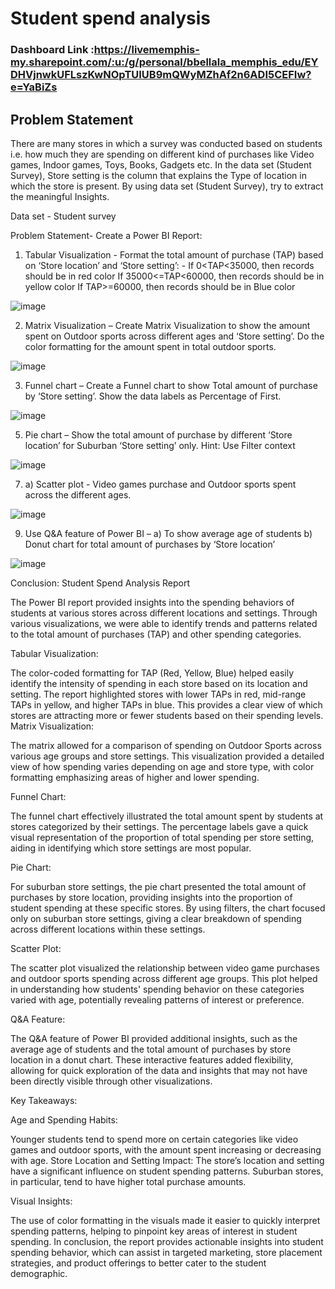 

# Student spend analysis

### Dashboard Link :https://livememphis-my.sharepoint.com/:u:/g/personal/bbellala_memphis_edu/EYDHVjnwkUFLszKwNOpTUIUB9mQWyMZhAf2n6ADI5CEFIw?e=YaBiZs

## Problem Statement

There are many stores in which a survey was conducted 
based on students i.e. 
how much they are spending on different kind of purchases 
like Video games, Indoor games, Toys, 
Books, Gadgets etc. In the data set (Student Survey), Store 
setting is the column that explains the Type 
of location in which the store is present. By using data set 
(Student Survey), try to extract the 
meaningful Insights. 
 
Data set - Student survey 
 
Problem Statement- Create a Power BI Report: 
 
1. Tabular Visualization - Format the total amount of 
purchase (TAP) based on ‘Store location’ and ‘Store 
setting’: - 
 If 0<TAP<35000, then records should be in red color 
 If 35000<=TAP<60000, then records should be in yellow 
color 
 If TAP>=60000, then records should be in Blue color 

![image](https://github.com/user-attachments/assets/05490906-aef8-4309-9e28-b3773a0c588b)
 
2. Matrix Visualization – Create Matrix Visualization to show 
the amount spent on Outdoor sports across 
different ages and ‘Store setting’. Do the color formatting for 
the amount spent in total outdoor sports. 


![image](https://github.com/user-attachments/assets/47eaf5e8-4aef-4e1c-8d12-033ef26249a1)

3. Funnel chart – Create a Funnel chart to show Total amount 
of purchase by ‘Store setting’. Show the 
data labels as Percentage of First.

![image](https://github.com/user-attachments/assets/3f27c98c-3ae6-40ae-b8e2-4bcc01c25f5d)


5. Pie chart – Show the total amount of purchase by different 
‘Store location’ for Suburban ‘Store setting’ 
only. Hint: Use Filter context


![image](https://github.com/user-attachments/assets/0859eddd-40ac-416e-b70a-b938c040fc44)

 
7. a) Scatter plot - Video games purchase and Outdoor sports 
spent across the different ages.

![image](https://github.com/user-attachments/assets/6b43c0ef-00ca-4f4e-b5d1-88425cbebd55)

 
9. Use Q&A feature of Power BI – 
a) To show average age of students 
b) Donut chart for total amount of purchases by ‘Store 
location’

![image](https://github.com/user-attachments/assets/612704fd-45da-4a91-8800-c8d020f848a9)

Conclusion: Student Spend Analysis Report

The Power BI report provided insights into the spending behaviors of students at various stores across different locations and settings. Through various visualizations, we were able to identify trends and patterns related to the total amount of purchases (TAP) and other spending categories.

Tabular Visualization:

The color-coded formatting for TAP (Red, Yellow, Blue) helped easily identify the intensity of spending in each store based on its location and setting. The report highlighted stores with lower TAPs in red, mid-range TAPs in yellow, and higher TAPs in blue. This provides a clear view of which stores are attracting more or fewer students based on their spending levels.
Matrix Visualization:

The matrix allowed for a comparison of spending on Outdoor Sports across various age groups and store settings. This visualization provided a detailed view of how spending varies depending on age and store type, with color formatting emphasizing areas of higher and lower spending.

Funnel Chart:

The funnel chart effectively illustrated the total amount spent by students at stores categorized by their settings. The percentage labels gave a quick visual representation of the proportion of total spending per store setting, aiding in identifying which store settings are most popular.

Pie Chart:

For suburban store settings, the pie chart presented the total amount of purchases by store location, providing insights into the proportion of student spending at these specific stores. By using filters, the chart focused only on suburban store settings, giving a clear breakdown of spending across different locations within these settings.

Scatter Plot:

The scatter plot visualized the relationship between video game purchases and outdoor sports spending across different age groups. This plot helped in understanding how students' spending behavior on these categories varied with age, potentially revealing patterns of interest or preference.

Q&A Feature:

The Q&A feature of Power BI provided additional insights, such as the average age of students and the total amount of purchases by store location in a donut chart. These interactive features added flexibility, allowing for quick exploration of the data and insights that may not have been directly visible through other visualizations.

Key Takeaways:

Age and Spending Habits: 

Younger students tend to spend more on certain categories like video games and outdoor sports, with the amount spent increasing or decreasing with age.
Store Location and Setting Impact: The store’s location and setting have a significant influence on student spending patterns. Suburban stores, in particular, tend to have higher total purchase amounts.

Visual Insights: 

The use of color formatting in the visuals made it easier to quickly interpret spending patterns, helping to pinpoint key areas of interest in student spending.
In conclusion, the report provides actionable insights into student spending behavior, which can assist in targeted marketing, store placement strategies, and product offerings to better cater to the student demographic.



